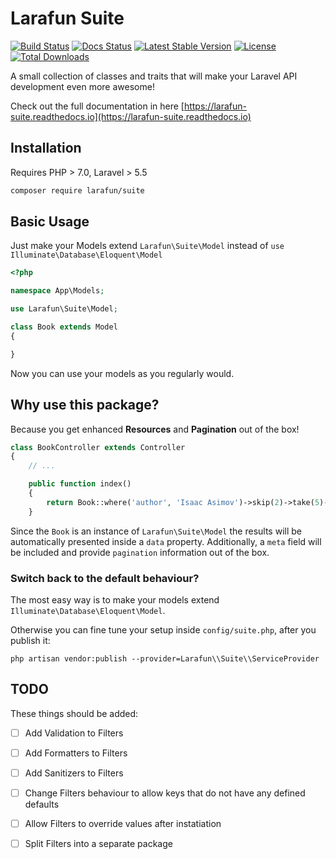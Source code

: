 # Larafun Suite

[![Build Status](https://travis-ci.org/larafun/suite.svg?branch=master)](https://travis-ci.org/larafun/suite)
[![Docs Status](https://readthedocs.org/projects/larafun-suite/badge/?version=latest)](https://larafun-suite.readthedocs.io)
[![Latest Stable Version](https://poser.pugx.org/larafun/suite/v/stable)](https://packagist.org/packages/larafun/suite)
[![License](https://poser.pugx.org/larafun/suite/license)](https://packagist.org/packages/larafun/suite)
[![Total Downloads](https://poser.pugx.org/larafun/suite/downloads)](https://packagist.org/packages/larafun/suite)

A small collection of classes and traits that will make your Laravel API development even more awesome!

Check out the full documentation in here [https://larafun-suite.readthedocs.io](https://larafun-suite.readthedocs.io)

## Installation

Requires PHP > 7.0, Laravel > 5.5

```bash
composer require larafun/suite
```

## Basic Usage

Just make your Models extend `Larafun\Suite\Model` instead of `use Illuminate\Database\Eloquent\Model`

```php
<?php

namespace App\Models;

use Larafun\Suite\Model;

class Book extends Model
{

}
```

Now you can use your models as you regularly would.

## Why use this package?

Because you get enhanced **Resources** and **Pagination** out of the box!

```php
class BookController extends Controller
{
    // ...

    public function index()
    {
        return Book::where('author', 'Isaac Asimov')->skip(2)->take(5)->get();
    }

```

Since the `Book` is an instance of `Larafun\Suite\Model` the results will be
automatically presented inside a `data` property. Additionally, a `meta` field
will be included and provide `pagination` information out of the box.

### Switch back to the default behaviour?

The most easy way is to make your models extend `Illuminate\Database\Eloquent\Model`.

Otherwise you can fine tune your setup inside `config/suite.php`, after you publish it:

`php artisan vendor:publish --provider=Larafun\\Suite\\ServiceProvider`

## TODO

These things should be added:

- [ ] Add Validation to Filters
- [ ] Add Formatters to Filters
- [ ] Add Sanitizers to Filters
- [ ] Change Filters behaviour to allow keys that do not have any defined defaults
- [ ] Allow Filters to override values after instatiation
- [ ] Split Filters into a separate package

